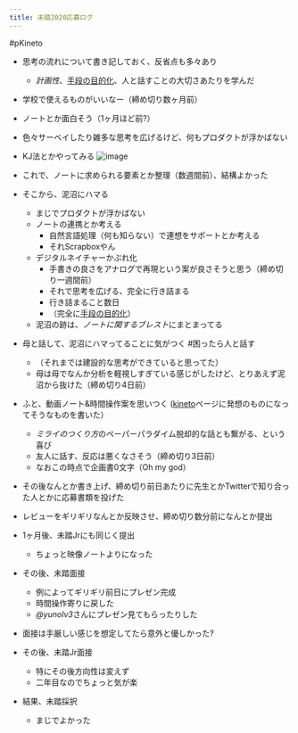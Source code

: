 ```yaml
---
title: 未踏2020応募ログ
---
```


\#pKineto

* 思考の流れについて書き記しておく、反省点も多々あり
  
  * *計画性*、[手段の目的化](%E6%89%8B%E6%AE%B5%E3%81%AE%E7%9B%AE%E7%9A%84%E5%8C%96.md)、人と話すことの大切さあたりを学んだ
* 学校で使えるものがいいなー（締め切り数ヶ月前）

* ノートとか面白そう（1ヶ月ほど前?）

* 色々サーベイしたり雑多な思考を広げるけど、何もプロダクトが浮かばない

* KJ法とかやってみる
  ![image](https://gyazo.com/310147940726ec35e3700c973b8861a3/thumb/1000)

* これで、ノートに求められる要素とか整理（数週間前）、結構よかった

* そこから、泥沼にハマる
  
  * まじでプロダクトが浮かばない
  * ノートの連携とか考える
    * 自然言語処理（何も知らない）で連想をサポートとか考える
    * それScrapboxやん
  * デジタルネイチャーかぶれ化
    * 手書きの良さをアナログで再現という案が良さそうと思う（締め切り一週間前）
    * それで思考を広げる、完全に行き詰まる
    * 行き詰まること数日
    * （完全に[手段の目的化](%E6%89%8B%E6%AE%B5%E3%81%AE%E7%9B%AE%E7%9A%84%E5%8C%96.md)）
  * 泥沼の跡は、*ノートに関するブレスト*にまとまってる
* 母と話して、泥沼にハマってることに気がつく #困ったら人と話す
  
  * （それまでは建設的な思考ができていると思ってた）
  * 母は母でなんか分析を軽視しすぎている感じがしたけど、とりあえず泥沼から抜けた（締め切り4日前）
* ふと、動画ノート&時間操作案を思いつく ([kineto](kineto.md)ページに発想のものになってそうなものを書いた）
  
  * *ミライのつくり方*のペーパーパラダイム脱却的な話とも繋がる、という喜び
  * 友人に話す、反応は悪くなさそう（締め切り3日前）
  * なおこの時点で企画書0文字（Oh my god）
* その後なんとか書き上げ、締め切り前日あたりに先生とかTwitterで知り合った人とかに応募書類を投げた

* レビューをギリギリなんとか反映させ、締め切り数分前になんとか提出

* 1ヶ月後、未踏Jrにも同じく提出
  
  * ちょっと映像ノートよりになった
* その後、未踏面接
  
  * 例によってギリギリ前日にプレゼン完成
  * 時間操作寄りに戻した
  * *@yunolv3*さんにプレゼン見てもらったりした
* 面接は手厳しい感じを想定してたら意外と優しかった?

* その後、未踏Jr面接
  
  * 特にその後方向性は変えず
  * 二年目なのでちょっと気が楽
* 結果、未踏採択
  
  * まじでよかった
